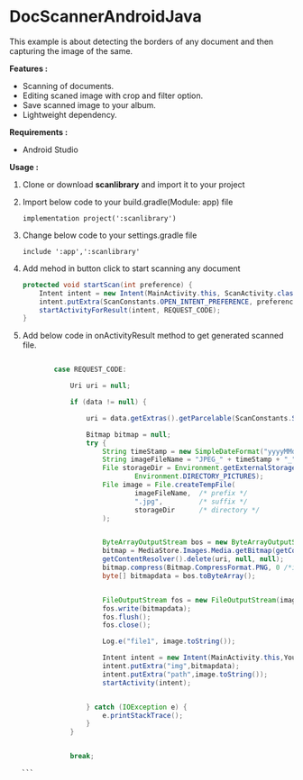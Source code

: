 # DocScannerAndroidJava
This example is about detecting the borders of any document and then capturing the image of the same.

<b>Features : </b>

- Scanning of documents.
- Editing scaned image with crop and filter option.
- Save scanned image to your album.
- Lightweight dependency.

<b>Requirements :</b>
- Android Studio

<b>Usage :</b>
1. Clone or download <b>scanlibrary</b> and import it to your project

2. Import below code to your build.gradle(Module: app) file

    ```implementation project(':scanlibrary')```

3. Change below code to your settings.gradle file

    ```include ':app',':scanlibrary'```

4. Add mehod in button click to start scanning any document

    ```java
    protected void startScan(int preference) {
        Intent intent = new Intent(MainActivity.this, ScanActivity.class);
        intent.putExtra(ScanConstants.OPEN_INTENT_PREFERENCE, preference);
        startActivityForResult(intent, REQUEST_CODE);
    }
    
 5. Add below code in onActivityResult method to get generated scanned file.
 
 ```java
 
            case REQUEST_CODE:

                Uri uri = null;

                if (data != null) {

                    uri = data.getExtras().getParcelable(ScanConstants.SCANNED_RESULT);

                    Bitmap bitmap = null;
                    try {
                        String timeStamp = new SimpleDateFormat("yyyyMMdd_HHmmss").format(new Date());
                        String imageFileName = "JPEG_" + timeStamp + "_";
                        File storageDir = Environment.getExternalStoragePublicDirectory(
                                Environment.DIRECTORY_PICTURES);
                        File image = File.createTempFile(
                                imageFileName,  /* prefix */
                                ".jpg",         /* suffix */
                                storageDir      /* directory */
                        );


                        ByteArrayOutputStream bos = new ByteArrayOutputStream();
                        bitmap = MediaStore.Images.Media.getBitmap(getContentResolver(), uri);
                        getContentResolver().delete(uri, null, null);
                        bitmap.compress(Bitmap.CompressFormat.PNG, 0 /*ignored for PNG*/, bos);
                        byte[] bitmapdata = bos.toByteArray();


                        FileOutputStream fos = new FileOutputStream(image);
                        fos.write(bitmapdata);
                        fos.flush();
                        fos.close();

                        Log.e("file1", image.toString());

                        Intent intent = new Intent(MainActivity.this,YourDestinationActivity.class);
                        intent.putExtra("img",bitmapdata);
                        intent.putExtra("path",image.toString());
                        startActivity(intent);


                    } catch (IOException e) {
                        e.printStackTrace();
                    }
                }


                break;
       
    ```


